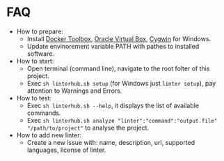 # FAQ
  - How to prepare:
    - Install [Docker Toolbox], [Oracle Virtual Box], [Cygwin] for Windows.
    - Update envinorement variable PATH with pathes to installed software.
  - How to start:
    -  Open terminal (command line), navigate to the root folter of this project.
    -  Exec `sh linterhub.sh setup` (for Windows just `linter setup`), pay attention to Warnings and Errors.
  - How to test:
    - Exec `sh linterhub.sh --help`, it displays the list of available commands.
    - Exec `sh linterhub.sh analyze "linter":"command":"output.file" "/path/to/project"` to analyse the project.
  - How to add new linter:
    - Create a new issue with: name, description, url, supported languages, license of linter.

   [Docker Toolbox]: <https://www.docker.com/products/docker-toolbox>
   [Oracle Virtual Box]: <https://www.virtualbox.org>
   [Cygwin]: <https://www.cygwin.com>